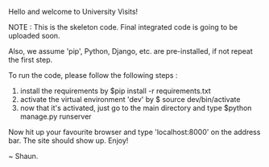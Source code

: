 Hello and welcome to University Visits!

NOTE : This is the skeleton code. Final integrated code is going to be uploaded soon.

Also, we assume 'pip', Python, Django, etc. are pre-installed, if not repeat the first step.

To run the code, please follow the following steps :

1. install the requirements by $pip install -r requirements.txt
2. activate the virtual environment 'dev' by $ source dev/bin/activate
3. now that it's activated, just go to the main directory and type $python manage.py runserver

Now hit up your favourite browser and type 'localhost:8000' on the address bar.
The site should show up.
Enjoy!

~ Shaun.
